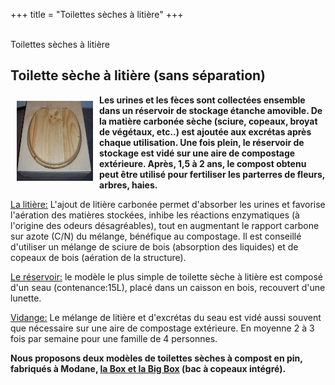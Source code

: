 +++
title = "Toilettes sèches à litière"
+++
<br />
 <br />
   <div class="title-01 uppercase">
    <a>Toilettes sèches à litière</a>
  </div>
<div class="part900">

<h2>Toilette sèche à litière (sans séparation)</h2>

<tr>
<td><img style="float: left; margin: 10px;" title="La BOX" src="/img/la_box.jpg" alt="" width="122" height="128" /><strong>Les urines et les fèces sont collectées ensemble dans un réservoir de stockage étanche amovible. De la matière carbonée sèche (sciure, copeaux, broyat de végétaux, etc..) est ajoutée aux excrétas après chaque utilisation. Une fois plein, le réservoir de stockage est vidé sur une aire de compostage extérieure. Après, 1,5 à 2 ans, le compost obtenu peut être utilisé pour fertiliser les parterres de fleurs, arbres, haies.</strong>
<p><span style="text-decoration: underline;">La litière:</span> L'ajout de litière carbonée permet d'absorber les urines et favorise l'aération des matières stockées, inhibe les réactions enzymatiques (à l'origine des odeurs désagréables), tout en augmentant le rapport carbone sur azote (C/N) du mélange, bénéfique au compostage. Il est conseillé d'utiliser un mélange de sciure de bois (absorption des liquides) et de copeaux de bois (aération de la structure).</p>
<p><span style="text-decoration: underline;">Le réservoir:</span> le modèle le plus simple de toilette sèche à litière est composé d'un seau (contenance:15L), placé dans un caisson en bois, recouvert d'une lunette.</p>
<p><span style="text-decoration: underline;">Vidange:</span> Le mélange de litière et d'excrétas du seau est vidé aussi souvent que nécessaire sur une aire de compostage extérieure. En moyenne 2 à 3 fois par semaine pour une famille de 4 personnes.</p>
<p><strong>Nous proposons deux modèles de toilettes sèches à compost en pin, fabriqués à Modane, <a href="http://toilettes-seches-a-separation.fr/index.php?p=1_39_Mod-le-artisanal-La-Box">la Box et la Big Box</a> (bac à copeaux intégré).</strong></p>
<p>&nbsp;</p>
</td>
</tr>

</p>
 </div>  